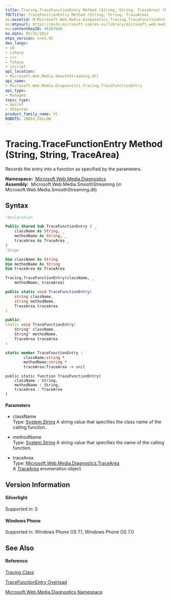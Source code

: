 ```yaml
---
title: Tracing.TraceFunctionEntry Method (String, String, TraceArea) (Microsoft.Web.Media.Diagnostics)
TOCTitle: TraceFunctionEntry Method (String, String, TraceArea)
ms:assetid: M:Microsoft.Web.Media.Diagnostics.Tracing.TraceFunctionEntry(System.String,System.String,Microsoft.Web.Media.Diagnostics.TraceArea)
ms:mtpsurl: https://msdn.microsoft.com/en-us/library/microsoft.web.media.diagnostics.tracing.tracefunctionentry(v=VS.95)
ms:contentKeyID: 46307648
ms.date: 05/31/2012
mtps_version: v=VS.95
dev_langs:
- vb
- csharp
- c++
- fsharp
- jscript
api_location:
- Microsoft.Web.Media.SmoothStreaming.dll
api_name:
- Microsoft.Web.Media.Diagnostics.Tracing.TraceFunctionEntry
api_type:
- Managed
topic_type:
- apiref
- kbSyntax
product_family_name: VS
ROBOTS: INDEX,FOLLOW
---
```


# Tracing.TraceFunctionEntry Method (String, String, TraceArea)

Records the entry into a function as specified by the parameters.

**Namespace:**  [Microsoft.Web.Media.Diagnostics](microsoft-web-media-diagnostics-namespace_1.md)  
**Assembly:**  Microsoft.Web.Media.SmoothStreaming (in Microsoft.Web.Media.SmoothStreaming.dll)

## Syntax

``` vb
'Declaration

Public Shared Sub TraceFunctionEntry ( _
    className As String, _
    methodName As String, _
    traceArea As TraceArea _
)
'Usage

Dim className As String
Dim methodName As String
Dim traceArea As TraceArea

Tracing.TraceFunctionEntry(className, _
    methodName, traceArea)
```

``` csharp
public static void TraceFunctionEntry(
    string className,
    string methodName,
    TraceArea traceArea
)
```

``` c++
public:
static void TraceFunctionEntry(
    String^ className, 
    String^ methodName, 
    TraceArea traceArea
)
```

``` fsharp
static member TraceFunctionEntry : 
        className:string * 
        methodName:string * 
        traceArea:TraceArea -> unit 
```

``` jscript
public static function TraceFunctionEntry(
    className : String, 
    methodName : String, 
    traceArea : TraceArea
)
```

#### Parameters

  - className  
    Type: [System.String](https://msdn.microsoft.com/en-us/library/s1wwdcbf\(v=vs.95\))  
    A string value that specifies the class name of the calling function.

<!-- end list -->

  - methodName  
    Type: [System.String](https://msdn.microsoft.com/en-us/library/s1wwdcbf\(v=vs.95\))  
    A string value that specifies the name of the calling function.

<!-- end list -->

  - traceArea  
    Type: [Microsoft.Web.Media.Diagnostics.TraceArea](tracearea-enumeration-microsoft-web-media-diagnostics_1.md)  
    A [TraceArea](tracearea-enumeration-microsoft-web-media-diagnostics_1.md) enumeration object.

## Version Information

#### Silverlight

Supported in: 5  

#### Windows Phone

Supported in: Windows Phone OS 7.1, Windows Phone OS 7.0  

## See Also

#### Reference

[Tracing Class](tracing-class-microsoft-web-media-diagnostics_1.md)

[TraceFunctionEntry Overload](tracing-tracefunctionentry-method-microsoft-web-media-diagnostics_1.md)

[Microsoft.Web.Media.Diagnostics Namespace](microsoft-web-media-diagnostics-namespace_1.md)

